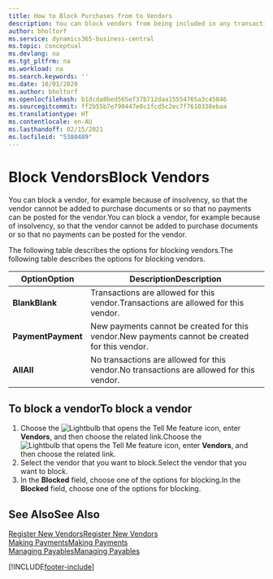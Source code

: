 ```yaml
---
title: How to Block Purchases from to Vendors
description: You can block vendors from being included in any transactions, or just block new payments to them.
author: bholtorf
ms.service: dynamics365-business-central
ms.topic: conceptual
ms.devlang: na
ms.tgt_pltfrm: na
ms.workload: na
ms.search.keywords: ''
ms.date: 10/01/2020
ms.author: bholtorf
ms.openlocfilehash: b1dcda8bed565ef37b712daa15554765a3c45846
ms.sourcegitcommit: ff2b55b7e790447e0c1fcd5c2ec7f7610338ebaa
ms.translationtype: HT
ms.contentlocale: en-AU
ms.lasthandoff: 02/15/2021
ms.locfileid: "5380489"
---
```

# <a name="block-vendors"></a><span data-ttu-id="b201b-103">Block Vendors</span><span class="sxs-lookup"><span data-stu-id="b201b-103">Block Vendors</span></span>
<span data-ttu-id="b201b-104">You can block a vendor, for example because of insolvency, so that the vendor cannot be added to purchase documents or so that no payments can be posted for the vendor.</span><span class="sxs-lookup"><span data-stu-id="b201b-104">You can block a vendor, for example because of insolvency, so that the vendor cannot be added to purchase documents or so that no payments can be posted for the vendor.</span></span>

<span data-ttu-id="b201b-105">The following table describes the options for blocking vendors.</span><span class="sxs-lookup"><span data-stu-id="b201b-105">The following table describes the options for blocking vendors.</span></span>  

|<span data-ttu-id="b201b-106">Option</span><span class="sxs-lookup"><span data-stu-id="b201b-106">Option</span></span>|<span data-ttu-id="b201b-107">Description</span><span class="sxs-lookup"><span data-stu-id="b201b-107">Description</span></span>|  
|--------------------|------------|  
|<span data-ttu-id="b201b-108">**Blank**</span><span class="sxs-lookup"><span data-stu-id="b201b-108">**Blank**</span></span>|<span data-ttu-id="b201b-109">Transactions are allowed for this vendor.</span><span class="sxs-lookup"><span data-stu-id="b201b-109">Transactions are allowed for this vendor.</span></span>|
|<span data-ttu-id="b201b-110">**Payment**</span><span class="sxs-lookup"><span data-stu-id="b201b-110">**Payment**</span></span>|<span data-ttu-id="b201b-111">New payments cannot be created for this vendor.</span><span class="sxs-lookup"><span data-stu-id="b201b-111">New payments cannot be created for this vendor.</span></span>|  
|<span data-ttu-id="b201b-112">**All**</span><span class="sxs-lookup"><span data-stu-id="b201b-112">**All**</span></span>|<span data-ttu-id="b201b-113">No transactions are allowed for this vendor.</span><span class="sxs-lookup"><span data-stu-id="b201b-113">No transactions are allowed for this vendor.</span></span>|  

## <a name="to-block-a-vendor"></a><span data-ttu-id="b201b-114">To block a vendor</span><span class="sxs-lookup"><span data-stu-id="b201b-114">To block a vendor</span></span>  
1. <span data-ttu-id="b201b-115">Choose the ![Lightbulb that opens the Tell Me feature](media/ui-search/search_small.png "Tell me what you want to do") icon, enter **Vendors**, and then choose the related link.</span><span class="sxs-lookup"><span data-stu-id="b201b-115">Choose the ![Lightbulb that opens the Tell Me feature](media/ui-search/search_small.png "Tell me what you want to do") icon, enter **Vendors**, and then choose the related link.</span></span>
2. <span data-ttu-id="b201b-116">Select the vendor that you want to block.</span><span class="sxs-lookup"><span data-stu-id="b201b-116">Select the vendor that you want to block.</span></span>
3. <span data-ttu-id="b201b-117">In the **Blocked** field, choose one of the options for blocking.</span><span class="sxs-lookup"><span data-stu-id="b201b-117">In the **Blocked** field, choose one of the options for blocking.</span></span>

## <a name="see-also"></a><span data-ttu-id="b201b-118">See Also</span><span class="sxs-lookup"><span data-stu-id="b201b-118">See Also</span></span>  
[<span data-ttu-id="b201b-119">Register New Vendors</span><span class="sxs-lookup"><span data-stu-id="b201b-119">Register New Vendors</span></span>](purchasing-how-register-new-vendors.md)  
[<span data-ttu-id="b201b-120">Making Payments</span><span class="sxs-lookup"><span data-stu-id="b201b-120">Making Payments</span></span>](payables-make-payments.md)  
[<span data-ttu-id="b201b-121">Managing Payables</span><span class="sxs-lookup"><span data-stu-id="b201b-121">Managing Payables</span></span>](payables-manage-payables.md)


[!INCLUDE[footer-include](includes/footer-banner.md)]